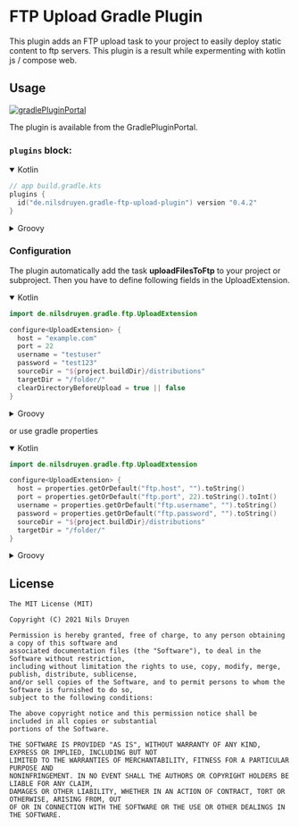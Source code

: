 # FTP Upload Gradle Plugin

This plugin adds an FTP upload task to your project to easily deploy static content to ftp servers. This plugin is a
result while expermenting with kotlin js / compose web.

## Usage

[![gradlePluginPortal](https://img.shields.io/maven-metadata/v/https/plugins.gradle.org/m2/de/nilsdruyen/gradle-ftp-upload-plugin/maven-metadata.xml.svg?label=gradlePluginPortal)](https://plugins.gradle.org/plugin/de.nilsdruyen.gradle-ftp-upload-plugin)

The plugin is available from the GradlePluginPortal.

### `plugins` block:

<details open>
  <summary>Kotlin</summary>

```kotlin
// app build.gradle.kts
plugins {
  id("de.nilsdruyen.gradle-ftp-upload-plugin") version "0.4.2"
}
```

</details>

<details>
  <summary>Groovy</summary>

```groovy
// app build.gradle
plugins {
  id 'de.nilsdruyen.gradle-ftp-upload-plugin' version '0.4.2'
}
```

</details>

### Configuration

The plugin automatically add the task **uploadFilesToFtp** to your project or subproject. Then you have to define
following fields in the UploadExtension.


<details open>
  <summary>Kotlin</summary>

```kotlin
import de.nilsdruyen.gradle.ftp.UploadExtension

configure<UploadExtension> {
  host = "example.com"
  port = 22
  username = "testuser"
  password = "test123"
  sourceDir = "${project.buildDir}/distributions"
  targetDir = "/folder/"
  clearDirectoryBeforeUpload = true || false
}
```
</details>

<details>
  <summary>Groovy</summary>

```groovy
import de.nilsdruyen.gradle.ftp.UploadExtension

ftpUploadExtension {
    host "example.com"
    port 22
    username "testuser"
    password "test123"
    sourceDir "${project.buildDir}/distributions"
    targetDir "/folder/"
    clearDirectoryBeforeUpload true / false
}
```

</details>

or use gradle properties

<details open>
  <summary>Kotlin</summary>

```kotlin
import de.nilsdruyen.gradle.ftp.UploadExtension

configure<UploadExtension> {
  host = properties.getOrDefault("ftp.host", "").toString()
  port = properties.getOrDefault("ftp.port", 22).toString().toInt()
  username = properties.getOrDefault("ftp.username", "").toString()
  password = properties.getOrDefault("ftp.password", "").toString()
  sourceDir = "${project.buildDir}/distributions"
  targetDir = "/folder/"
}
```
</details>

<details>
  <summary>Groovy</summary>

```groovy
import de.nilsdruyen.gradle.ftp.UploadExtension

ftpUploadExtension {
  host = findProperty("ftp.host") ?: ""
  port = findProperty("ftp.port").toInteger() ?: 22
  username = findProperty("ftp.username") ?: ""
  password = findProperty("ftp.password") ?: ""
  sourceDir = "${project.buildDir}/distributions"
  targetDir = "/folder/"
}
```
</details>

## License

    The MIT License (MIT)

    Copyright (C) 2021 Nils Druyen

    Permission is hereby granted, free of charge, to any person obtaining a copy of this software and
    associated documentation files (the "Software"), to deal in the Software without restriction,
    including without limitation the rights to use, copy, modify, merge, publish, distribute, sublicense,
    and/or sell copies of the Software, and to permit persons to whom the Software is furnished to do so,
    subject to the following conditions:

    The above copyright notice and this permission notice shall be included in all copies or substantial
    portions of the Software.

    THE SOFTWARE IS PROVIDED "AS IS", WITHOUT WARRANTY OF ANY KIND, EXPRESS OR IMPLIED, INCLUDING BUT NOT
    LIMITED TO THE WARRANTIES OF MERCHANTABILITY, FITNESS FOR A PARTICULAR PURPOSE AND
    NONINFRINGEMENT. IN NO EVENT SHALL THE AUTHORS OR COPYRIGHT HOLDERS BE LIABLE FOR ANY CLAIM,
    DAMAGES OR OTHER LIABILITY, WHETHER IN AN ACTION OF CONTRACT, TORT OR OTHERWISE, ARISING FROM, OUT
    OF OR IN CONNECTION WITH THE SOFTWARE OR THE USE OR OTHER DEALINGS IN THE SOFTWARE.